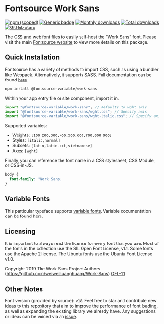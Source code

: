 # Fontsource Work Sans

[![npm (scoped)](https://img.shields.io/npm/v/@fontsource/work-sans?color=brightgreen)](https://www.npmjs.com/package/@fontsource/work-sans) [![Generic badge](https://img.shields.io/badge/fontsource-passing-brightgreen)](https://github.com/fontsource/fontsource) [![Monthly downloads](https://badgen.net/npm/dm/@fontsource/work-sans)](https://github.com/fontsource/fontsource) [![Total downloads](https://badgen.net/npm/dt/@fontsource/work-sans)](https://github.com/fontsource/fontsource) [![GitHub stars](https://img.shields.io/github/stars/fontsource/fontsource.svg?style=social&label=Star)](https://github.com/fontsource/fontsource/stargazers)

The CSS and web font files to easily self-host the “Work Sans” font. Please visit the main [Fontsource website](https://fontsource.org/fonts/work-sans) to view more details on this package.

## Quick Installation

Fontsource has a variety of methods to import CSS, such as using a bundler like Webpack. Alternatively, it supports SASS. Full documentation can be found [here](https://beta.fontsource.org/docs/getting-started/introduction).

```javascript
npm install @fontsource-variable/work-sans
```

Within your app entry file or site component, import it in.

```javascript
import "@fontsource-variable/work-sans"; // Defaults to wght axis
import "@fontsource-variable/work-sans/wght.css"; // Specify axis
import "@fontsource-variable/work-sans/wght-italic.css"; // Specify axis and style

```

Supported variables:
- Weights: `[100,200,300,400,500,600,700,800,900]`
- Styles: `[italic,normal]`
- Subsets: `[latin,latin-ext,vietnamese]`
- Axes: `[wght]`

Finally, you can reference the font name in a CSS stylesheet, CSS Module, or CSS-in-JS.

```css
body {
  font-family: "Work Sans;
}
```

## Variable Fonts

This particular typeface supports [variable fonts](https://developer.mozilla.org/en-US/docs/Web/CSS/CSS_Fonts/Variable_Fonts_Guide).
Variable documentation can be found [here](https://fontsource.org/docs/variable-fonts).

## Licensing
It is important to always read the license for every font that you use.
Most of the fonts in the collection use the SIL Open Font License, v1.1. Some fonts use the Apache 2 license. The Ubuntu fonts use the Ubuntu Font License v1.0.

Copyright 2019 The Work Sans Project Authors (https://github.com/weiweihuanghuang/Work-Sans)
[OFL-1.1](http://scripts.sil.org/OFL)

## Other Notes
Font version (provided by source): `v18`.
Feel free to star and contribute new ideas to this repository that aim to improve the performance of font loading, as well as expanding the existing library we already have. Any suggestions or ideas can be voiced via an [issue](https://github.com/fontsource/fontsource/issues).
